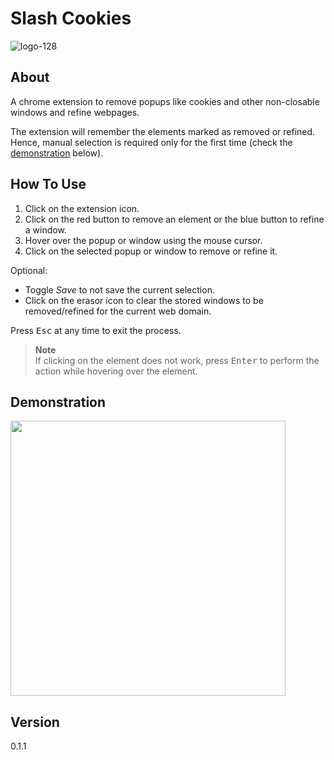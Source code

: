 # Slash Cookies

![logo-128](https://user-images.githubusercontent.com/58718144/229706089-abf33008-b068-42f1-ac6b-8973a098ffba.png)

## About

A chrome extension to remove popups like cookies and other non-closable windows and refine webpages.

The extension will remember the elements marked as removed or refined. Hence, manual selection is required only for the first time (check the [demonstration](https://github.com/shree675/slash-cookies#demonstration) below).

## How To Use

1. Click on the extension icon.
2. Click on the red button to remove an element or the blue button to refine a window.
3. Hover over the popup or window using the mouse cursor.
4. Click on the selected popup or window to remove or refine it.

Optional:
* Toggle *Save* to not save the current selection.
* Click on the erasor icon to clear the stored windows to be removed/refined for the current web domain.

Press <kbd>Esc</kbd> at any time to exit the process.

> **Note**  
> If clicking on the element does not work, press <kbd>Enter</kbd> to perform the action while hovering over the element.

## Demonstration

<img src="https://user-images.githubusercontent.com/58718144/231520121-2b742672-e8b0-4ade-9248-c583fb506be4.gif" height="440" />

## Version

0.1.1
